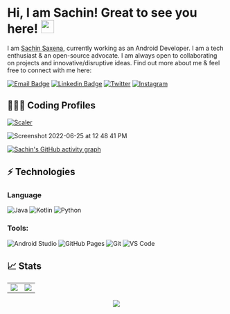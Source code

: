 # Hi, I am Sachin! Great to see you here! <img src="https://user-images.githubusercontent.com/22069181/174463920-4f087381-4a7c-4542-b866-5efbbbde62e7.gif" width="30px" height="30px">

I am [Sachin Saxena](http://saxenasachin.github.io/), currently working as an Android Developer. I am a tech enthusiast & an open-source advocate. I am always open to collaborating on projects and innovative/disruptive ideas. Find out more about me & feel free to connect with me here:

[![Email Badge](https://img.shields.io/badge/-Email-c14438?style=flat-square&logo=Gmail&logoColor=white&link=mailto:sachin.saxena1790@gmail.com)](mailto:sachin.saxena1790@gmail.com)
[![Linkedin Badge](https://img.shields.io/badge/-LinkedIn-blue?style=flat-square&logo=Linkedin&logoColor=white&link=https://www.linkedin.com/in/sachin1790/)](https://www.linkedin.com/in/sachin1790/)
[![Twitter](https://img.shields.io/badge/Twitter-1DA1F2?style=flat-square&logo=twitter&logoColor=white)](https://twitter.com/saxenakrsachin)
[![Instagram](https://img.shields.io/badge/Instagram-E4405F?style=flat-square&logo=instagram&logoColor=white)](https://www.instagram.com/saxenakrsachin/)

## 👨🏻‍💻 Coding Profiles

[![Scaler](https://img.shields.io/badge/Scaler-0056D2?style=for-the-badge&logo=Scala&logoColor=white)](https://www.scaler.com/academy/profile/f21895cfb0ee/)

![Screenshot 2022-06-25 at 12 48 41 PM](https://user-images.githubusercontent.com/22069181/175763105-0add882c-6b09-405d-ae1e-3d7dfd68b8d5.png)

[![Sachin's GitHub activity graph](https://activity-graph.herokuapp.com/graph?username=saxenasachin&theme=xcode)](https://github.com/saxenasachin)

## ⚡ Technologies

### Language

![Java](https://img.shields.io/badge/Java-ED8B00?style=flat-square&logo=java&logoColor=white)
![Kotlin](https://img.shields.io/badge/Kotlin-0095D5?&style=flat-square&logo=kotlin&logoColor=white)
![Python](https://img.shields.io/badge/Python-FFD43B?style=flat-square&logo=python&logoColor=blue)

### Tools:

![Android Studio](https://img.shields.io/badge/Android_Studio-3DDC84?style=flat-square&logo=android-studio&logoColor=white)
![GitHub Pages](https://img.shields.io/badge/GitHub%20Pages-%23327FC7.svg?logo=github&style=flat-square&logoColor=white)
![Git](https://img.shields.io/badge/-Git-black?style=flat-square&logo=git)
![VS Code](https://img.shields.io/badge/-VS%20Code-007ACC?style=flat-square&logo=visual-studio-code)

## 📈 Stats

<table>
    <tr>
        <td>
            <img src="https://github-readme-stats.vercel.app/api?username=saxenasachin&include_all_commits=true&count_private=true&show_icons=true&line_height=20&theme=tokyonight"/>
        <td><img src="https://github-readme-stats.vercel.app/api/top-langs?username=saxenasachin&show_icons=true&locale=en&theme=tokyonight" />
        </td>
    </tr>
</table>
<p align="center">
    <img align="center" src="https://github-readme-streak-stats.herokuapp.com/?user=saxenasachin&theme=tokyonight" />
</p>
